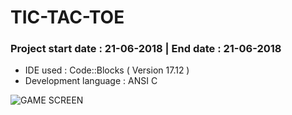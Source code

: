 # TIC-TAC-TOE
### Project start date : 21-06-2018 | End date : 21-06-2018
* IDE used : Code::Blocks ( Version 17.12 )
* Development language : ANSI C

![GAME SCREEN](https://cwithsharad.github.io/tictac2/tictac2.JPG)
